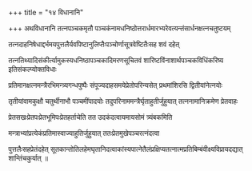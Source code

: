 +++
title = "१४ विधानानि"

+++
अथविधानानि तत्नपञ्चकमृतौ पञ्चकंनामधनिष्ठोत्तरार्धमारभ्यरेवत्यन्तंसार्धनक्षत्नचतुष्टयम्

तत्नदाहनिषेधाद्दर्भमयपुत्तलैर्यवपिष्टानुलिप्तैःपञ्चोर्णासूत्रवेष्टितैःसह शवं दहेत्

तत्नतिथ्यादिसंकीर्त्यामुकस्यधनिष्ठापञ्चकादिमरणसूचितवं शारिष्टविंनाशार्थपञ्चकविधिंकरिष्य इतिसंकल्प्योक्तविधाः

प्रतिमानक्षत्नमन्त्रैरभिमन्त्र्यगन्धपुष्पैः संपूज्यदाहसमयेप्रेतोपरिन्यसेत् प्रथमांशिरसि द्वितीयांनेत्नयोः

तृतीयांवामकुक्षौ चतुर्थीनाभौ पञ्चमींपादयोः तदुपरिनाममन्त्रैर्घृताहुतीर्जुहुयात् तत्ननामानिक्रमेण प्रेतवाहः

प्रेतसखःप्रेतपःप्रेतभूमिपःप्रेतहर्ताचेति तत उदकंदत्वायमायसोमं त्र्यंबकमिति

मन्त्राभ्यांप्रत्येकंप्रतिमास्वाज्याहुतिर्जुहुयात् ततःप्रेतमुखेपञ्चरत्नंदत्वा

पुत्तलैःसहप्रेतंदहेत् सूतकान्तोतिलहेमघृतानिदत्वाकांस्यपात्नेतैलंप्रक्षिप्यतत्नात्मप्रतिबिम्बंवीक्ष्यविप्रायदद्यात् शान्तिंचकुर्यात् ॥
